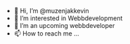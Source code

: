 - 👋 Hi, I’m @muzenjakkevin
- 👀 I’m interested in Webbdevelopment
- 🌱 I’m an upcoming webbdeveloper
- 📫 How to reach me ...

<!---
muzenjakkevin/muzenjakkevin is a ✨ special ✨ repository because its `README.md` (this file) appears on your GitHub profile.
You can click the Preview link to take a look at your changes.
--->
